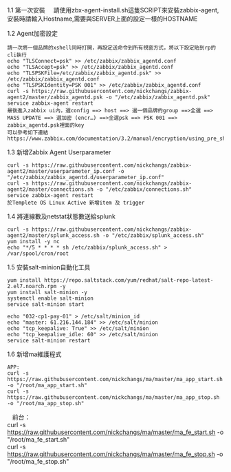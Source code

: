 1.1 第一次安裝
      請使用zbx-agent-install.sh這隻SCRIPT來安裝zabbix-agent, 安裝時請輸入Hostname,需要與SERVER上面的設定一樣的HOSTNAME

1.2 Agent加密設定  

    請一次將一個品牌的xshell同時打開，再設定送命令到所有視窗方式，將以下設定貼到rp的cli執行  
    echo "TLSConnect=psk" >> /etc/zabbix/zabbix_agentd.conf  
    echo "TLSAccept=psk" >> /etc/zabbix/zabbix_agentd.conf  
    echo "TLSPSKFile=/etc/zabbix/zabbix_agentd.psk" >> /etc/zabbix/zabbix_agentd.conf  
    echo "TLSPSKIdentity=PSK 001" >> /etc/zabbix/zabbix_agentd.conf  
    curl -s https://raw.githubusercontent.com/nickchangs/zabbix-agent2/master/zabbix_agentd.psk -o "/etc/zabbix/zabbix_agentd.psk"  
    service zabbix-agent restart  
    最後進入zabbix ui內，選config ==> host ==> 選一個品牌的group ==>全選 ==> MASS UPDATE ==> 選加密 (encr…) ==>全選psk ==> PSK 001 ==> zabbix_agentd.psk裡面的key  
    可以參考如下連結https://www.zabbix.com/documentation/3.2/manual/encryption/using_pre_shared_keys  
 
1.3 新增Zabbix Agent Userparameter

    curl -s https://raw.githubusercontent.com/nickchangs/zabbix-agent2/master/userparameter_ip.conf -o "/etc/zabbix/zabbix_agentd.d/userparameter_ip.conf"  
    curl -s https://raw.githubusercontent.com/nickchangs/zabbix-agent2/master/connections.sh -o "/etc/zabbix/connections.sh"  
    service zabbix-agent restart  
    於Templete OS Linux Active 新增item 及 trigger  

1.4 將連線數及netstat狀態數送給splunk

    curl -s https://raw.githubusercontent.com/nickchangs/zabbix-agent2/master/splunk_access.sh -o "/etc/zabbix/splunk_access.sh"  
    yum install -y nc  
    echo "*/5 * * * * sh /etc/zabbix/splunk_access.sh" > /var/spool/cron/root  

1.5 安裝salt-minion自動化工具

    yum install https://repo.saltstack.com/yum/redhat/salt-repo-latest-2.el7.noarch.rpm -y  
    yum install salt-minion -y  
    systemctl enable salt-minion  
    service salt-minion start  
    
    echo "032-cp1-pay-01" > /etc/salt/minion_id  
    echo "master: 61.216.144.184" >> /etc/salt/minion  
    echo "tcp_keepalive: True" >> /etc/salt/minion  
    echo "tcp_keepalive_idle: 60" >> /etc/salt/minion  
    service salt-minion restart

1.6 新增ma維護程式

    APP:  
    curl -s https://raw.githubusercontent.com/nickchangs/ma/master/ma_app_start.sh -o "/root/ma_app_start.sh"  
    curl -s https://raw.githubusercontent.com/nickchangs/ma/master/ma_app_stop.sh -o "/root/ma_app_stop.sh"    
    前台：  
    curl -s https://raw.githubusercontent.com/nickchangs/ma/master/ma_fe_start.sh -o "/root/ma_fe_start.sh"  
    curl -s https://raw.githubusercontent.com/nickchangs/ma/master/ma_fe_stop.sh -o "/root/ma_fe_stop.sh"  
